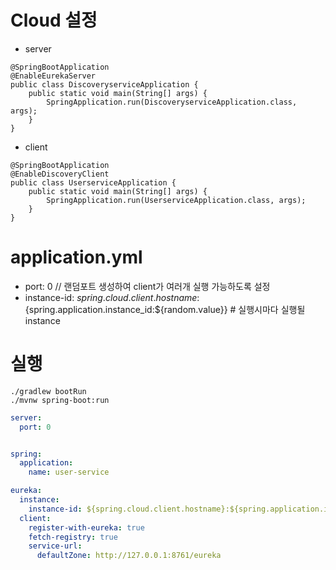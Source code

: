 # Cloud 설정
- server
```
@SpringBootApplication
@EnableEurekaServer
public class DiscoveryserviceApplication {
	public static void main(String[] args) {
		SpringApplication.run(DiscoveryserviceApplication.class, args);
	}
}
```
- client
```
@SpringBootApplication
@EnableDiscoveryClient
public class UserserviceApplication {
	public static void main(String[] args) {
		SpringApplication.run(UserserviceApplication.class, args);
	}
}
```


# application.yml
- port: 0 // 랜덤포트 생성하여 client가 여러개 실행 가능하도록 설정
- instance-id: ${spring.cloud.client.hostname}:${spring.application.instance_id:${random.value}} # 실행시마다 실행될 instance

# 실행
```
./gradlew bootRun
./mvnw spring-boot:run
```
 
```yml
server:
  port: 0


spring:
  application:
    name: user-service

eureka:
  instance:
    instance-id: ${spring.cloud.client.hostname}:${spring.application.instance_id:${random.value}}
  client:
    register-with-eureka: true
    fetch-registry: true
    service-url:
      defaultZone: http://127.0.0.1:8761/eureka
```
